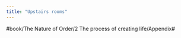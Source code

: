```yaml
---
title: "Upstairs rooms"
---
```


>   

#book/The Nature of Order/2 The process of creating life/Appendix#